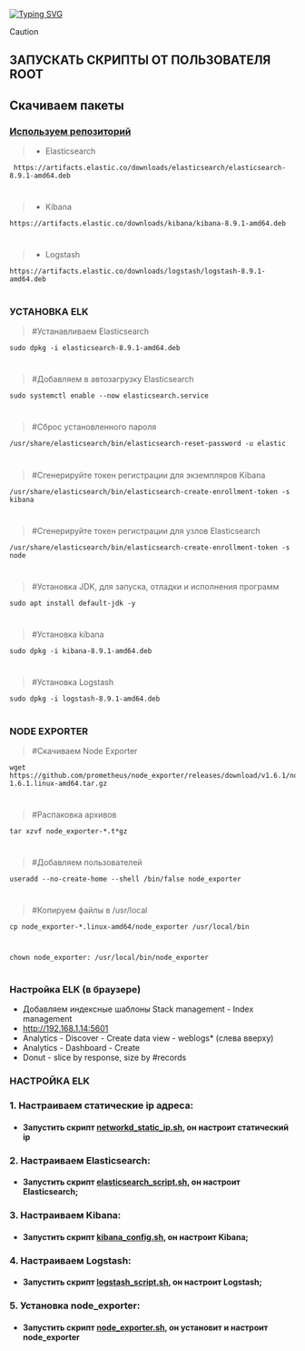  <!---Пример кода-->
[![Typing SVG](https://readme-typing-svg.herokuapp.com?color=%2336BCF7&lines=Computer+science+student)](https://git.io/typing-svg)

> [!CAUTION] 
> ## ЗАПУСКАТЬ СКРИПТЫ ОТ ПОЛЬЗОВАТЕЛЯ ROOT


## Скачиваем пакеты
### [Используем репозиторий](https://www.elastic.co/guide/en/elasticsearch/reference/8.9/deb.html)

> * Elasticsearch

     https://artifacts.elastic.co/downloads/elasticsearch/elasticsearch-8.9.1-amd64.deb
#

> * Kibana

    https://artifacts.elastic.co/downloads/kibana/kibana-8.9.1-amd64.deb
#

> * Logstash

    https://artifacts.elastic.co/downloads/logstash/logstash-8.9.1-amd64.deb
#
### УСТАНОВКА ELK

> #Устанавливаем Elasticsearch

    sudo dpkg -i elasticsearch-8.9.1-amd64.deb
#   
> #Добавляем в автозагрузку Elasticsearch

    sudo systemctl enable --now elasticsearch.service
#

> #Сброс установленного пароля

    /usr/share/elasticsearch/bin/elasticsearch-reset-password -u elastic
#

> #Сгенерируйте токен регистрации для экземпляров Kibana

    /usr/share/elasticsearch/bin/elasticsearch-create-enrollment-token -s kibana
#

> #Сгенерируйте токен регистрации для узлов Elasticsearch 

    /usr/share/elasticsearch/bin/elasticsearch-create-enrollment-token -s node
#
 
> #Установка JDK, для запуска, отладки и исполнения программ

    sudo apt install default-jdk -y
# 
> #Установка kibana

    sudo dpkg -i kibana-8.9.1-amd64.deb
# 
> #Установка Logstash

    sudo dpkg -i logstash-8.9.1-amd64.deb
 # 
  ### NODE EXPORTER

   > #Скачиваем Node Exporter
    
    wget https://github.com/prometheus/node_exporter/releases/download/v1.6.1/node_exporter-1.6.1.linux-amd64.tar.gz
#
   > #Распаковка архивов
   
    tar xzvf node_exporter-*.t*gz
 #

   > #Добавляем пользователей
   
    useradd --no-create-home --shell /bin/false node_exporter
#

   > #Копируем файлы в /usr/local

    cp node_exporter-*.linux-amd64/node_exporter /usr/local/bin
#    
    chown node_exporter: /usr/local/bin/node_exporter
#

### Настройка ELK (в браузере)

* Добавляем индексные шаблоны Stack management - Index management
* http://192.168.1.14:5601
* Analytics - Discover - Create data view - weblogs* (слева вверху)
* Analytics - Dashboard - Create
* Donut - slice by response, size by #records








### НАСТРОЙКА ELK
### 1. Настраиваем статические ip адреса:
   
* #### Запустить скрипт [networkd_static_ip.sh](https://github.com/rashenko/log-git/blob/main/networkd_static_ip.sh), он настроит статический ip

### 2. Настраиваем Elasticsearch:
   
* #### Запустить скрипт [elasticsearch_script.sh](https://github.com/rashenko/log-git/blob/main/elasticsearch_script.sh), он настроит Elasticsearch;

### 3. Настраиваем Kibana:
   
* #### Запустить скрипт [kibana_config.sh](https://github.com/rashenko/log-git/blob/main/kibana_script.sh), он настроит Kibana;

### 4. Настраиваем Logstash:
   
* #### Запустить скрипт [logstash_script.sh](https://github.com/rashenko/log-git/blob/main/logstash_script.sh), он настроит Logstash;

### 5. Установка node_exporter:
   
* #### Запустить скрипт [node_exporter.sh](https://github.com/rashenko/log-git/blob/main/node_exporter.sh), он установит и   настроит node_exporter




 
